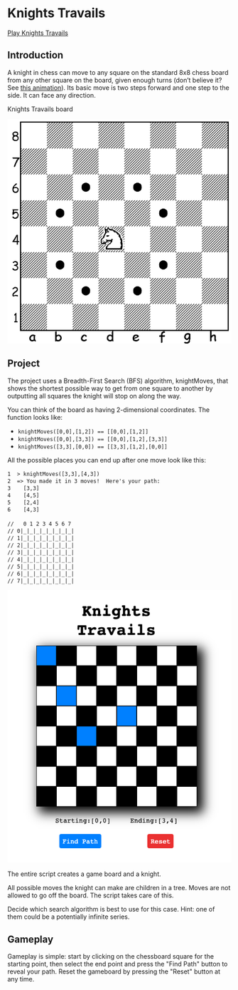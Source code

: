 # Knights Travails

[Play Knights Travails](https://angelr1076.github.io/Knight-Travails/)

## Introduction

A knight in chess can move to any square on the standard 8x8 chess board from any other square on the board, given enough turns (don’t believe it? See [this animation](https://cdn.statically.io/gh/TheOdinProject/curriculum/284f0cdc998be7e4751e29e8458323ad5d320303/ruby_programming/computer_science/project_knights_travails/imgs/00.png 'Link to chess board animation')). Its basic move is two steps forward and one step to the side. It can face any direction.

Knights Travails board

![Chess Board](./assets/01.png 'Knights Travails Example')

## Project

The project uses a Breadth-First Search (BFS) algorithm, knightMoves, that shows the shortest possible way to get from one square to another by outputting all squares the knight will stop on along the way.

You can think of the board as having 2-dimensional coordinates. The function looks like:
- `knightMoves([0,0],[1,2]) == [[0,0],[1,2]]`
- `knightMoves([0,0],[3,3]) == [[0,0],[1,2],[3,3]]`
- `knightMoves([3,3],[0,0]) == [[3,3],[1,2],[0,0]]`

All the possible places you can end up after one move look like this:

```
1  > knightMoves([3,3],[4,3])
2  => You made it in 3 moves!  Here's your path:
3    [3,3]
4    [4,5]
5    [2,4]
6    [4,3]

//   0 1 2 3 4 5 6 7
// 0|_|_|_|_|_|_|_|_|
// 1|_|_|_|_|_|_|_|_|
// 2|_|_|_|_|_|_|_|_|
// 3|_|_|_|_|_|_|_|_|
// 4|_|_|_|_|_|_|_|_|
// 5|_|_|_|_|_|_|_|_|
// 6|_|_|_|_|_|_|_|_|
// 7|_|_|_|_|_|_|_|_|
```
![gameplay screenshot](./assets/gameplay_img.png 'Image of Knights Travail gameplay')

The entire script creates a game board and a knight.

All possible moves the knight can make are children in a tree. Moves are not allowed to go off the board.  The script takes care of this.

Decide which search algorithm is best to use for this case. Hint: one of them could be a potentially infinite series.

## Gameplay

Gameplay is simple: start by clicking on the chessboard square for the starting point, then select the end point and press the "Find Path" button to reveal your path. Reset the gameboard by pressing the "Reset" button at any time.


